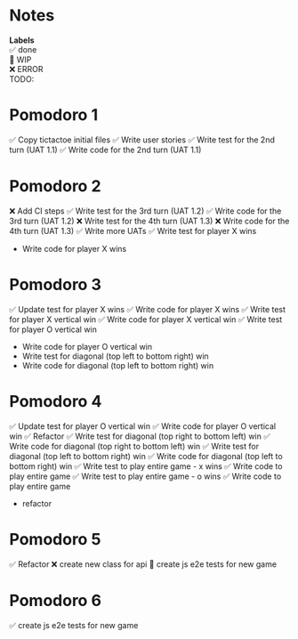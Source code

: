 # Notes

**Labels**  
✅ done  
🚧 WIP  
❌ ERROR  
TODO:


# Pomodoro 1
✅ Copy tictactoe initial files
✅ Write user stories
✅ Write test for the 2nd turn (UAT 1.1)
✅ Write code for the 2nd turn (UAT 1.1)

# Pomodoro 2
❌ Add CI steps
✅ Write test for the 3rd turn (UAT 1.2)
✅ Write code for the 3rd turn (UAT 1.2)
❌ Write test for the 4th turn (UAT 1.3)
❌ Write code for the 4th turn (UAT 1.3)
✅ Write more UATs
✅ Write test for player X wins
- Write code for player X wins

# Pomodoro 3
✅ Update test for player X wins
✅ Write code for player X wins
✅ Write test for player X vertical win
✅ Write code for player X vertical win
✅ Write test for player O vertical win
- Write code for player O vertical win
- Write test for diagonal (top left to bottom right) win
- Write code for diagonal (top left to bottom right) win

# Pomodoro 4
✅ Update test for player O vertical win
✅ Write code for player O vertical win
✅ Refactor
✅ Write test for diagonal (top right to bottom left) win
✅ Write code for diagonal (top right to bottom left) win
✅ Write test for diagonal (top left to bottom right) win
✅ Write code for diagonal (top left to bottom right) win
✅ Write test to play entire game - x wins
✅ Write code to play entire game
✅ Write test to play entire game - o wins
✅ Write code to play entire game
- refactor

# Pomodoro 5
✅ Refactor
❌ create new class for api
🚧 create js e2e tests for new game

# Pomodoro 6
✅ create js e2e tests for new game
